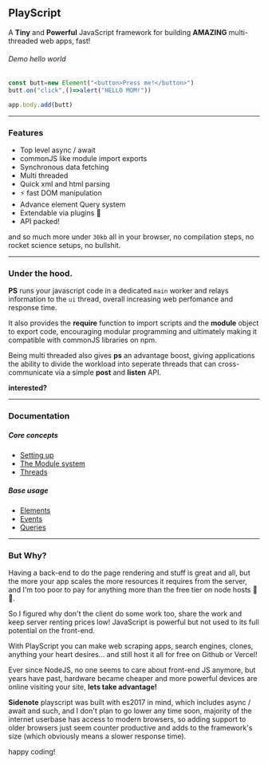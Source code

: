 PlayScript
---
A **Tiny** and **Powerful** JavaScript framework for building **AMAZING** multi-threaded web apps, fast!

###### Demo hello world
```javascript
const butt=new Element("<button>Press me!</button>")
butt.on("click",()=>alert("HELLO MOM!"))

app.body.add(butt)
```

---
### Features
- Top level async / await
- commonJS like module import exports
- Synchronous data fetching
- Multi threaded
- Quick xml and html parsing
- ⚡ fast DOM manipulation
- Advance element Query system
- Extendable via plugins 🔗
- API packed!


and so much more under `30kb` all in your browser, no compilation steps, no rocket science setups, no bullshit.


---
### Under the hood.
**PS** runs your javascript code in a dedicated `main` worker and relays information to the `ui` thread, overall increasing web perfomance and response time.

It also provides the **require** function to import scripts and the **module** object to export code, encouraging modular programming and ultimately making it compatible with commonJS libraries on npm.

Being multi threaded also gives **ps** an advantage boost, giving applications the ability to divide the workload into seperate threads that can cross-communicate via a simple **post** and **listen** API.

**interested?**

---
### Documentation

##### Core concepts
- [Setting up](/docs/setup.md)
- [The Module system](/docs/modules.md)
- [Threads](/docs/threads.md)

##### Base usage
- [Elements](/docs/element.md)
- [Events](/docs/events.md)
- [Queries](/docs/queries.md)

---
### But Why?

Having a back-end to do the page rendering and stuff is great and all, but the more your app scales the more resources it requires from the server, and I'm too poor to pay for anything more than the free tier on node hosts 🙈😅.

So I figured why don't the client do some work too, share the work and keep server renting prices low! JavaScript is powerful but not used to its full potential on the front-end.

With PlayScript you can make web scraping apps, search engines, clones, anything your heart desires... and still host it all for free on Github or Vercel!

Ever since NodeJS, no one seems to care about front-end JS anymore, but years have past, hardware became cheaper and more powerful devices are online visiting your site, **lets take advantage!**

**Sidenote** playscript was built with es2017 in mind, which includes async / await and such, and I don't plan to go lower any time soon, majority of the internet userbase has access to modern browsers, so adding support to older browsers just seem counter productive and adds to the framework's size (which obviously means a slower response time).

happy coding!
